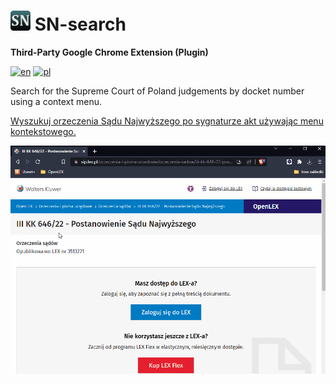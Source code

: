 # ![Icon](icon32.png) SN-search
**Third-Party Google Chrome Extension (Plugin)**

[![en](https://img.shields.io/badge/lang-en-red.svg)](https://github.com/HerrDiesel/CBOSA-search/blob/main/README.md)
[![pl](https://img.shields.io/badge/lang-pl-white.svg)](https://github.com/HerrDiesel/CBOSA-search/blob/main/README.pl.md)

Search for the Supreme Court of Poland judgements by docket number using a context menu.

[Wyszukuj orzeczenia Sądu Najwyższego po sygnaturze akt używając menu kontekstowego.](https://github.com/HerrDiesel/SN-search/blob/main/README.pl.md)

![Demo](demo.gif)
